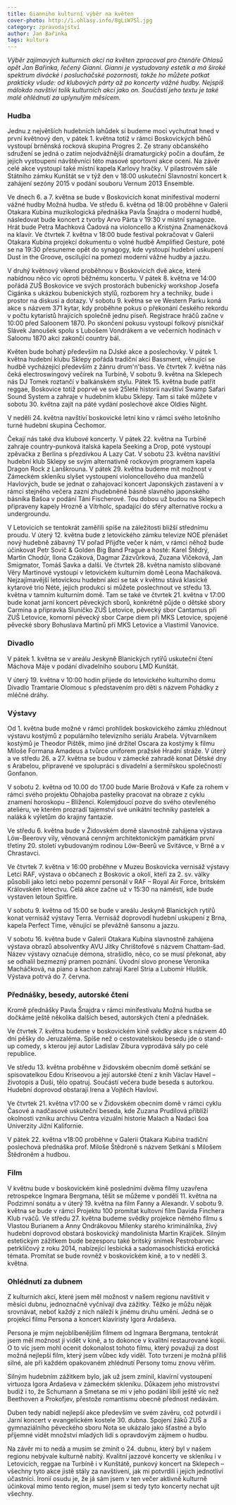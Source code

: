 ```yaml
---
title: Gianniho kulturní výběr na květen
cover-photo: http://i.ohlasy.info/8gLiW7Sl.jpg
category: zpravodajství
author: Jan Bařinka
tags: kultura
---
```


*Výběr zajímavých kulturních akcí na květen zpracoval pro čtenáře Ohlasů opět Jan Bařinka, řečený Gianni.  Gianni je vystudovaný estetik a má široké spektrum divácké i posluchačské pozornosti, takže ho můžete potkat prakticky všude: od klubových párty až po koncerty vážné hudby. Nejspíš málokdo navštíví tolik kulturních akcí jako on. Součástí jeho textu je také malé ohlédnutí za uplynulým měsícem.*

### Hudba

Jednu z největších hudebních lahůdek si budeme moci vychutnat hned v první květnový den, v pátek 1. května totiž v rámci Boskovických běhů vystoupí brněnská rocková skupina Progres 2. Ze strany občanského sdružení se jedná o zatím nejodvážnější dramaturgický počin a doufám, že jejich vystoupení návštěvníci této masové sportovní akce ocení. Na závěr celé akce vystoupí také místní kapela Karlovy hračky. V pilastrovém sále Státního zámku Kunštát se v týž den v 18:00 uskuteční Slavnostní koncert k zahájení sezóny 2015 v podání souboru Vernum 2013 Ensemble.

Ve dnech 6. a 7. května se bude v Boskovicích konat minifestival moderní vážné hudby Možná hudba. Ve středu 6. května od 18:00 proběhne v Galerii Otakara Kubína muzikologická přednáška Pavla Šnajdra o moderní hudbě, následovat bude koncert z tvorby Arvo Pärta v 19:30 v místní synagoze. Hrát bude Petra Machková Čadová na violoncello a Kristýna Znamenáčková na klavír. Ve čtvrtek 7. května v 18:00 bude festival pokračovat v Galerii Otakara Kubína projekcí dokumentu o volné hudbě Amplified Gesture, poté se na 19:30 přesuneme opět do synagogy, kde vystoupí hudební uskupení Dust in the Groove, oscilující na pomezí moderní vážné hudby a jazzu.

V druhý květnový víkend proběhnou v Boskovicích dvě akce, které nabídnou něco víc oproti běžnému koncertu. V pátek 8. května ve 14:00 pořádá ZUŠ Boskovice ve svých prostorách bubenický workshop Josefa Cigánka s ukázkou bubenických stylů, rozborem hry a techniky, bude i prostor na diskusi a dotazy. V sobotu 9. května se ve Western Parku koná akce s názvem 371 kytar, kdy proběhne pokus o překonání českého rekordu v počtu kytaristů hrajících společně jednu píseň. Registrace hráčů začne v 10:00 před Saloonem 1870. Po skončení pokusu vystoupí folkový písničkář Slávek Janoušek spolu s Lubošem Vondrákem a ve večerních hodinách v Saloonu 1870 akci zakončí country bál.

Květen bude bohatý především na DJské akce a poslechovky. V pátek 1. května hudební klubu Sklepy pořádá tradiční akci Bassment, věnující se hudbě vycházející především z žánru drum'n'bass. Ve čtvrtek 7. května nás čeká electroswingový večírek na Turbíně, V sobotu 9. května na Sklepech nás DJ Tomek roztančí v balkánském stylu. Pátek 15. května bude patřit reggae, Boskovice totiž poprvé ve své 25leté historii navštíví Swamp Safari Sound System a zahraje v hudebním klubu Sklepy. Tam si také můžete v sobotu 30. května zajít na páté vydání poslechové akce Oldies Night.

V neděli 24. května navštíví boskovické letní kino v rámci svého letošního turné hudební skupina Čechomor.

Čekají nás také dva klubové koncerty. V pátek 22. května na Turbíně zahraje country-punková italská kapela Seeking a Drop, poté vystoupí zpěvačka z Berlína s přezdívkou A Lazy Cat. V sobotu 23. května navštíví hudební klub Sklepy se svým alternativně rockovým programem kapela Dragon Rock z Lanškrouna. V pátek 29. května budeme mít možnost v Zámeckém skleníku slyšet vystoupení violoncellového dua manželů Havlových, bude se jednat o zahajovací koncert Japonských zastavení a v rámci stejného večera zazní zhudebněné básně slavného japonského básníka Bašoa v podání Táni Fischerové. Tou dobou už budou na Sklepech připraveny kapely Hrozně a Vítrholc, spadající do sféry alternative rocku a undergroundu.

V Letovicích se tentokrát zaměřili spíše na záležitosti bližší střednímu proudu. V úterý 12. května bude z letovického zámku televize NOE přenášet nový hudebně zábavný TV pořad Přijďte večer k nám, v rámci něhož bude účinkovat Petr Sovič & Golden Big Band Prague a hosté: Karel Štědrý, Martin Chodúr, Ilona Czáková, Dagmar Zázvůrková, Zuzana Vlčeková, Jan Smigmator, Tomáš Savka a další. Ve čtvrtek 28. května namísto slibované Věry Martinové vystoupí v letovickém kulturním domě Leona Machálková. Nejzajímavější letovickou hudební akcí se tak v květnu stává klasické kytarové trio Nété, jejich produkci si můžete poslechnout ve středu 13. května v tamním kulturním domě. Tam se také ve čtvrtek 21. května v 17:00 bude konat jarní koncert pěveckých sborů, konkrétně půjde o dětské sbory Carmina a přípravka Sluníčko ZUŠ Letovice, pěvecký sbor Cantamus při ZUŠ Letovice, komorní pěvecký sbor Carpe diem při MKS Letovice, spojené pěvecké sbory Bohuslava Martinů při MKS Letovice a Vlastimil Vanovice.

### Divadlo

V pátek 1. května se v areálu Jeskyně Blanických rytířů uskuteční čtení Máchova Máje v podání divadelního souboru LMD Kunštát.

V úterý 19. května v 10:00 hodin přijede do letovického kulturního domu Divadlo Tramtarie Olomouc s představením pro děti s názvem Pohádky z mléčné dráhy.
 
### Výstavy

Od 1. května bude možné v rámci prohlídek boskovického zámku zhlédnout výstavu kostýmů z populárního televizního seriálu Arabela. Výtvarníkem kostýmů je Theodor Pištěk, mimo jiné držitel Oscara za kostýmy k filmu Miloše Formana Amadeus a tvůrce uniforem pražské Hradní stráže. V úterý a ve středu 26. a 27. května se budou v zámecké zahradě konat Dětské dny s Arabelou, připravené ve spolupráci s divadelní a šermířskou společností Gonfanon.

V sobotu 2. května od 10.00 do 17.00 bude Marie Brožová v  Kafe za rohem v rámci svého projektu Obhajoba pastelky pracovat na obraze z cyklu znamení horoskopu – Blíženci. Kolemjdoucí pozve do svého otevřeného ateliéru, ve kterém prozradí tajemství své unikátní techniky pastelek a naláká k výletům do krajiny fantazie.

Ve středu 6. května bude v Židovském domě slavnostně zahájena výstava Löw-Beerovy vily, věnovaná cenným architektonickým památkám první třetiny 20. století vybudovaným rodinou Löw-Beerů ve Svitávce, v Brně a v Chrastavci.

Ve čtvrtek 7. května v 16:00 proběhne v Muzeu Boskovicka vernisáž výstavy Letci RAF, výstava o občanech z Boskovic a okolí, kteří za 2. sv. války působili jako letci nebo pozemní personál v RAF – Royal Air Force, britském Královském letectvu. Celá akce začne už v 15:30 na náměstí, kde bude vystaven letoun Spitfire.

V sobotu 9. května od 15:00 se bude v areálu Jeskyně Blanických rytířů konat vernisáž výstavy Terra. Vernisáž doprovodí hudební uskupení z Brna, kapela Perfect Time, věnující se převážně šansonu a jazzu.

V sobotu 16. května bude v Galerii Otakara Kubína slavnostně zahájena výstava obrazů absolventky AVU Jitky Chrištofové s názvem Chattam-šad. Název výstavy označuje démona, strašidlo, něco, co se musí překonat, aby se odhalil bezmezný pramen poznání. Úvodní slovo pronese Veronika Macháčková, na piano a kachon zahrají Karel Stria a Lubomír Hluštík. Výstava potrvá do 7. června.
 
### Přednášky, besedy, autorské čtení

Kromě přednášky Pavla Šnajdra v rámci minifestivalu Možná hudba se dočkáme ještě několika dalších besed, autorských čtení a přednášek.

Ve čtvrtek 7. května budeme v boskovickém kině svědky akce s názvem 40 dní pěšky do Jeruzaléma. Spíše než o cestovatelskou besedu jde o stand-up comedy, s kterou její autor Ladislav Zibura vyprodává sály po celé republice.

Ve středu 13. května proběhne v židovském obecním domě setkání se spisovatelkou Edou Kriseovou a její autorské čtení z knih Václav Havel – životopis a Duši, tělo opatruj. Součástí večera bude beseda s autorkou. Hudební doprovod obstarají Irena a Vojtěch Havlovi.

Ve čtvrtek 21. května v17:00 se v Židovském obecním domě v rámci cyklu Časové a nadčasové uskuteční beseda, kde Zuzana Prudilová přiblíží okolnosti vzniku archivu Centra vizuální historie Malach a Nadaci šoa Univerzity Jižní Kalifornie.

V pátek 22. května v18:00 proběhne v Galerii Otakara Kubína tradiční poslechová přednáška prof. Miloše Štědroně s názvem Setkání s Milošem Štědroněm a hudbou.
 
### Film

V květnu bude v boskovickém kině posledními dvěma filmy uzavřena retrospekce Ingmara Bergmana, těšit se můžeme v pondělí 11. května na Podzimní sonátu a v úterý 19. května na film Fanny a Alexandr. V sobotu 9. května se bude v rámci Projektu 100 promítat kultovní film Davida Finchera Klub rváčů. Ve středu 27. května budeme svědky projekce němého filmu s Vlastou Burianem a Anny Ondrákovou Milenky starého kriminálníka, živý hudební doprovod obstará boskovický mandolinista Martin Krajíček. Silným estetickým zážitkem bude bezesporu také britský snímek Pestrobarvec petrklíčový z roku 2014, nabízející lesbická a sadomasochistická erotická témata. Promítat se bude rovněž v boskovickém kině, a to v neděli 3. května.
 
### Ohlédnutí za dubnem

Z kulturních akcí, které jsem měl možnost v našem regionu navštívit v měsíci dubnu, jednoznačně vyčnívají dva zážitky. Těžko je můžu nějak srovnávat, neboť každý z nich náleží k jinému druhu umění. Jedná se o projekci filmu Persona a koncert klavíristy Igora Ardaševa.

Persona je mým nejoblíbenějším filmem od Ingmara Bergmana, tentokrát jsem měl možnost ji vidět v kině, a to dokonce v kvalitní restaurované kopii. O to víc jsem mohl ocenit dokonalost tohoto filmu, který považuji za dost možná nejlepší film, který jsem vůbec kdy viděl. Toto tvrzení je možná příliš silné, ale při každém opakovaném zhlédnutí Persony tomu znovu věřím.

Silným hudebním zážitkem bylo, jak už jsem zmínil, klavírní vystoupení virtuoza Igora Ardaševa v zámeckém skleníku. Důkazem jeho mistrovství budiž i to, že Schumann a Smetana se mi v jeho podání líbili ještě víc než Beethoven a Prokofjev, přestože romantismu obecně přednost nedávám.

Duben tedy nabídl nejlepší akce především ve svém závěru, což potvrdil i Jarní koncert v evangelickém kostele 30. dubna. Spojení žáků ZUŠ a gymnaziálního pěveckého sboru Nota se ukázalo jako šťastné a bylo příjemné vidět množství mladých lidí s opravdovým zájmem o hudbu.

Na závěr mi to nedá a musím se zmínit o 24. dubnu, který byl v našem regionu nebývale kulturně nabitý. Kvalitní jazzové koncerty ve skleníku i v Letovicích, reggae na Turbíně i v Kunštátě, punkový koncert na Sklepech – všechny tyto akce jistě stály za navštívení, jak mi potvrdili i jejich jednotliví účastníci. Ironií osudu je, že já sám jsem v ten večer aktivně kulturně účinkoval mimo tento region, musel jsem si tedy tyto koncerty nechat ujít všechny.
